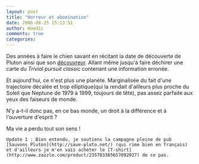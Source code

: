 ```yaml
---
layout: post
title: "Horreur et abomination"
date: 2006-08-25 15:13:51
author: Hoedic
comments: true
categories: 
---
```



Des années à faire le chien savant en récitant la date de découverte de Pluton ainsi que son [découvreur](http://en.wikipedia.org/wiki/Clyde_Tombaugh). Allant même jusqu'à faire déchirer une carte du *Trivial pursuit classic* contenant une information erronée.

Et aujourd'hui, ce n'est plus une planète. Marginalisée du fait d'une trajectoire décalée et trop elliptique(qui la rendait d'ailleurs plus proche du Soleil que Neptune de 1979 à 1999, toujours de tête), pas assez parfaite aux yeux des faiseurs de monde.

N'y a-t-il donc pas, en ce bas monde, un droit à la différence et à l'ouverture d'esprit ?

Ma vie a perdu tout son sens !

~~~~-
Update 1 : Bien entendu, je soutiens la campagne pleine de pub [Sauvons Pluton](http://save-pluto.net/) (qui rime bien en français) et d'ailleurs je m'en vais acheter le [T-shirt](http://www.zazzle.com/product/235703365657092027) de ce pas.